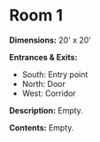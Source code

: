 # Room 1

**Dimensions:** 20' x 20'

**Entrances & Exits:**
- South: Entry point
- North: Door
- West: Corridor

**Description:**
Empty.

**Contents:**
Empty.